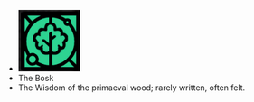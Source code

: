 - ![image.png](../assets/image_1701569186849_0.png)
- The Bosk
- The Wisdom of the primaeval wood; rarely written, often felt.